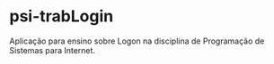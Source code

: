 # psi-trabLogin
Aplicação para ensino sobre Logon na disciplina de Programação de Sistemas para Internet.
